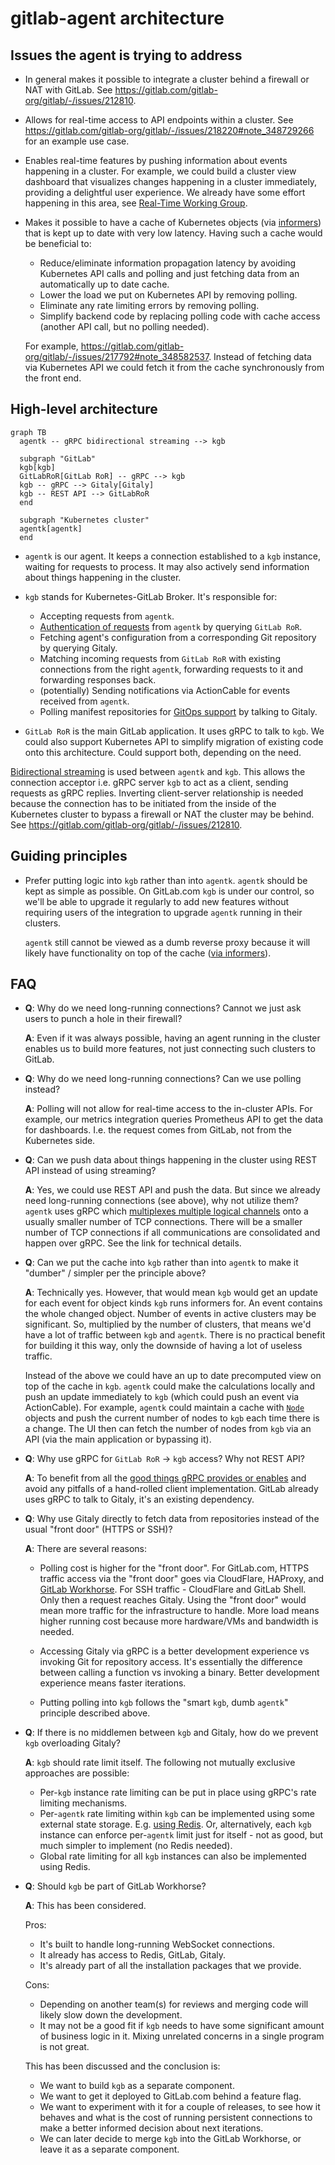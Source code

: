 # gitlab-agent architecture

## Issues the agent is trying to address

- In general makes it possible to integrate a cluster behind a firewall or NAT with GitLab. See https://gitlab.com/gitlab-org/gitlab/-/issues/212810.
- Allows for real-time access to API endpoints within a cluster. See https://gitlab.com/gitlab-org/gitlab/-/issues/218220#note_348729266 for an example use case.
- Enables real-time features by pushing information about events happening in a cluster. For example, we could build a cluster view dashboard that visualizes changes happening in a cluster immediately, providing a delightful user experience. We already have some effort happening in this area, see [Real-Time Working Group](https://about.gitlab.com/company/team/structure/working-groups/real-time/).
- Makes it possible to have a cache of Kubernetes objects (via [informers](https://github.com/kubernetes/client-go/blob/ccd5becdffb7fd8006e31341baaaacd14db2dcb7/tools/cache/shared_informer.go#L34-L183)) that is kept up to date with very low latency. Having such a cache would be beneficial to:

  - Reduce/eliminate information propagation latency by avoiding Kubernetes API calls and polling and just fetching data from an automatically up to date cache.
  - Lower the load we put on Kubernetes API by removing polling.
  - Eliminate any rate limiting errors by removing polling.
  - Simplify backend code by replacing polling code with cache access (another API call, but no polling needed).

  For example, https://gitlab.com/gitlab-org/gitlab/-/issues/217792#note_348582537. Instead of fetching data via Kubernetes API we could fetch it from the cache synchronously from the front end.

## High-level architecture

```mermaid
graph TB
  agentk -- gRPC bidirectional streaming --> kgb

  subgraph "GitLab"
  kgb[kgb]
  GitLabRoR[GitLab RoR] -- gRPC --> kgb
  kgb -- gRPC --> Gitaly[Gitaly]
  kgb -- REST API --> GitLabRoR
  end

  subgraph "Kubernetes cluster"
  agentk[agentk]
  end
```

* `agentk` is our agent. It keeps a connection established to a `kgb` instance, waiting for requests to process. It may also actively send information about things happening in the cluster.

* `kgb` stands for Kubernetes-GitLab Broker. It's responsible for:
  * Accepting requests from `agentk`.
  * [Authentication of requests](identity_and_auth.md) from `agentk` by querying `GitLab RoR`.
  * Fetching agent's configuration from a corresponding Git repository by querying Gitaly.
  * Matching incoming requests from `GitLab RoR` with existing connections from the right `agentk`, forwarding requests to it and forwarding responses back.
  * (potentially) Sending notifications via ActionCable for events received from `agentk`.
  * Polling manifest repositories for [GitOps support](gitops.md) by talking to Gitaly.

* `GitLab RoR` is the main GitLab application. It uses gRPC to talk to `kgb`. We could also support Kubernetes API to simplify migration of existing code onto this architecture. Could support both, depending on the need.

[Bidirectional streaming](https://grpc.io/docs/guides/concepts/#bidirectional-streaming-rpc) is used between `agentk` and `kgb`. This allows the connection acceptor i.e. gRPC server `kgb` to act as a client, sending requests as gRPC replies. Inverting client-server relationship is needed because the connection has to be initiated from the inside of the Kubernetes cluster to bypass a firewall or NAT the cluster may be behind. See https://gitlab.com/gitlab-org/gitlab/-/issues/212810.

## Guiding principles

- Prefer putting logic into `kgb` rather than into `agentk`. `agentk` should be kept as simple as possible. On GitLab.com `kgb` is under our control, so we'll be able to upgrade it regularly to add new features without requiring users of the integration to upgrade `agentk` running in their clusters.

  `agentk` still cannot be viewed as a dumb reverse proxy because it will likely have functionality on top of the cache ([via informers](https://github.com/kubernetes/client-go/blob/ccd5becdffb7fd8006e31341baaaacd14db2dcb7/tools/cache/shared_informer.go#L34-L183)).

## FAQ

- **Q**: Why do we need long-running connections? Cannot we just ask users to punch a hole in their firewall?

  **A**: Even if it was always possible, having an agent running in the cluster enables us to build more features, not just connecting such clusters to GitLab.

- **Q**: Why do we need long-running connections? Can we use polling instead?

  **A**: Polling will not allow for real-time access to the in-cluster APIs. For example, our metrics integration queries Prometheus API to get the data for dashboards. I.e. the request comes from GitLab, not from the Kubernetes side.

- **Q**: Can we push data about things happening in the cluster using REST API instead of using streaming?

  **A**: Yes, we could use REST API and push the data. But since we already need long-running connections (see above), why not utilize them? `agentk` uses gRPC which [multiplexes multiple logical channels](https://www.cncf.io/blog/2018/08/31/grpc-on-http-2-engineering-a-robust-high-performance-protocol/) onto a usually smaller number of TCP connections. There will be a smaller number of TCP connections if all communications are consolidated and happen over gRPC. See the link for technical details.

- **Q**: Can we put the cache into `kgb` rather than into `agentk` to make it "dumber" / simpler per the principle above?

  **A**: Technically yes. However, that would mean `kgb` would get an update for each event for object kinds `kgb` runs informers for. An event contains the whole changed object. Number of events in active clusters may be significant. So, multiplied by the number of clusters, that means we'd have a lot of traffic between `kgb` and `agentk`. There is no practical benefit for building it this way, only the downside of having a lot of useless traffic.

  Instead of the above we could have an up to date precomputed view on top of the cache in `kgb`. `agentk` could make the calculations locally and push an update immediately to `kgb` (which could push an event via ActionCable). For example, `agentk` could maintain a cache with [`Node`](https://kubernetes.io/docs/concepts/architecture/nodes/) objects and push the current number of nodes to `kgb` each time there is a change. The UI then can fetch the number of nodes from `kgb` via an API (via the main application or bypassing it).

- **Q**: Why use gRPC for `GitLab RoR` -> `kgb` access? Why not REST API?

  **A**: To benefit from all the [good things gRPC provides or enables](https://grpc.io/faq/) and avoid any pitfalls of a hand-rolled client implementation. GitLab already uses gRPC to talk to Gitaly, it's an existing dependency.

- **Q**: Why use Gitaly directly to fetch data from repositories instead of the usual "front door" (HTTPS or SSH)?

  **A**: There are several reasons:

  - Polling cost is higher for the "front door". For GitLab.com, HTTPS traffic access via the "front door" goes via CloudFlare, HAProxy, and [GitLab Workhorse](https://gitlab.com/gitlab-org/gitlab-workhorse/). For SSH traffic - CloudFlare and GitLab Shell. Only then a request reaches Gitaly. Using the "front door" would mean more traffic for the infrastructure to handle. More load means higher running cost because more hardware/VMs and bandwidth is needed.

  - Accessing Gitaly via gRPC is a better development experience vs invoking Git for repository access. It's essentially the difference between calling a function vs invoking a binary. Better development experience means faster iterations.

  - Putting polling into `kgb` follows the "smart `kgb`, dumb `agentk`" principle described above.

- **Q**: If there is no middlemen between `kgb` and Gitaly, how do we prevent `kgb` overloading Gitaly?

  **A**: `kgb` should rate limit itself. The following not mutually exclusive approaches are possible:

  - Per-`kgb` instance rate limiting can be put in place using gRPC's rate limiting mechanisms.
  - Per-`agentk` rate limiting within `kgb` can be implemented using some external state storage. E.g. [using Redis](https://redislabs.com/redis-best-practices/basic-rate-limiting/). Or, alternatively, each `kgb` instance can enforce per-`agentk` limit just for itself - not as good, but much simpler to implement (no Redis needed).
  - Global rate limiting for all `kgb` instances can also be implemented using Redis.

- **Q**: Should `kgb` be part of GitLab Workhorse?

  **A**: This has been considered.

  Pros:

  - It's built to handle long-running WebSocket connections.
  - It already has access to Redis, GitLab, Gitaly.
  - It's already part of all the installation packages that we provide.

  Cons:

  - Depending on another team(s) for reviews and merging code will likely slow down the development.
  - It may not be a good fit if `kgb` needs to have some significant amount of business logic in it. Mixing unrelated concerns in a single program is not great.

  This has been discussed and the conclusion is:

  - We want to build `kgb` as a separate component.
  - We want to get it deployed to GitLab.com behind a feature flag.
  - We want to experiment with it for a couple of releases, to see how it behaves and what is the cost of running persistent connections to make a better informed decision about next iterations.
  - We can later decide to merge `kgb` into the GitLab Workhorse, or leave it as a separate component.

